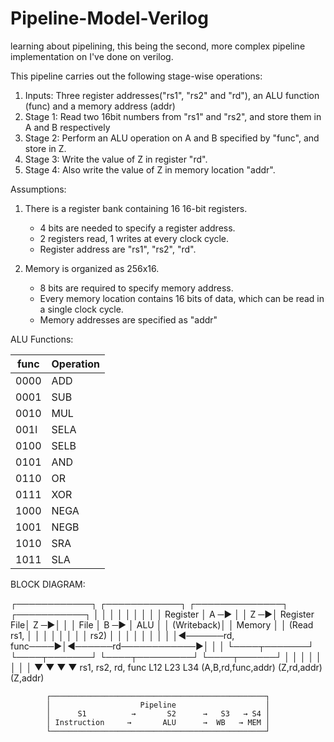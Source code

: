 # Pipeline-Model-Verilog
learning about pipelining, this being the second, more complex pipeline implementation on I've done on verilog.

This pipeline carries out the following stage-wise operations:

1. Inputs: Three register addresses("rs1", "rs2" and "rd"), an ALU function (func) and a memory address (addr)
2. Stage 1:
   Read two 16bit numbers from "rs1" and "rs2", and store them in A and B respectively
3. Stage 2:
   Perform an ALU operation on A and B specified by "func", and store in Z.
4. Stage 3:
   Write the value of Z in register "rd".
5. Stage 4:
   Also write the value of Z in memory location "addr".

Assumptions:

1. There is a register bank containing 16 16-bit registers.
   - 4 bits are needed to specify a register address.
   - 2 registers read, 1 writes at every clock cycle.
   - Register address are "rs1", "rs2", "rd".

2. Memory is organized as 256x16.
   - 8 bits are required to specify memory address.
   - Every memory location contains 16 bits of data, which can be read in a single clock cycle.
   - Memory addresses are specified as "addr"

ALU Functions:

| func  | Operation |
| ------------- | ------------- |
| 0000  | ADD  |
| 0001  | SUB  |
| 0010  | MUL  |
| 001l  | SELA  |
| 0100  | SELB  |
| 0101  | AND  |
| 0110  | OR  |
| 0111  | XOR  |
| 1000  | NEGA  |
| 1001  | NEGB  |
| 1010  | SRA |
| 1011  | SLA  |

BLOCK DIAGRAM:

┌────────────┐       ┌────────────┐       ┌──────────────┐       ┌───────────┐
│            │       │            │       │              │       │           │
│ Register   │  A ─▶ │            │   Z ─▶│ Register File│   Z ─▶│           │
│ File       │  B ─▶ │    ALU     │       │   (Writeback)│       │  Memory   │
│ (Read rs1, │       │            │       │              │       │           │
│ rs2)       │       │            │       │              │       │           │
│            │◀──────rd, func────▶│◀──────rd────────────▶│       │           │
└────┬───────┘       └────┬───────┘       └────┬─────────┘       └────┬──────┘
     │                    │                    │                      │
     │                    │                    │                      │
     ▼                    ▼                    ▼                      ▼
    rs1, rs2, rd, func   L12                  L23                    L34
                        (A,B,rd,func,addr)   (Z,rd,addr)            (Z,addr)

            ┌────────────────────────────────────────────────┐
            │                    Pipeline                    │
            │      S1          →       S2      →   S3   → S4 │
            │ Instruction     →       ALU      →  WB   → MEM │
            └────────────────────────────────────────────────┘





   
